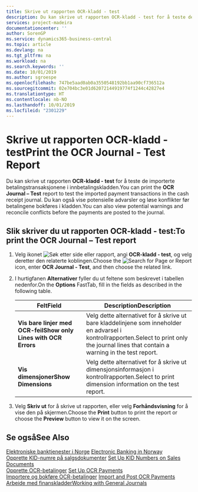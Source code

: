 ```yaml
---
title: Skrive ut rapporten OCR-kladd - test
description: Du kan skrive ut rapporten OCR-kladd - test for å teste de importerte betalingstransaksjonene i innbetalingskladden.
services: project-madeira
documentationcenter: ''
author: SorenGP
ms.service: dynamics365-business-central
ms.topic: article
ms.devlang: na
ms.tgt_pltfrm: na
ms.workload: na
ms.search.keywords: ''
ms.date: 10/01/2019
ms.author: sgroespe
ms.openlocfilehash: 747be5aad0ab0a3550548192bb1aa90cf736512a
ms.sourcegitcommit: 02e704bc3e01d62072144919774f1244c42827e4
ms.translationtype: HT
ms.contentlocale: nb-NO
ms.lasthandoff: 10/01/2019
ms.locfileid: "2301229"
---
```

# <a name="print-the-ocr-journal---test-report"></a><span data-ttu-id="7eca7-103">Skrive ut rapporten OCR-kladd - test</span><span class="sxs-lookup"><span data-stu-id="7eca7-103">Print the OCR Journal - Test Report</span></span>
<span data-ttu-id="7eca7-104">Du kan skrive ut rapporten **OCR-kladd - test** for å teste de importerte betalingstransaksjonene i innbetalingskladden.</span><span class="sxs-lookup"><span data-stu-id="7eca7-104">You can print the **OCR Journal – Test** report to test the imported payment transactions in the cash receipt journal.</span></span> <span data-ttu-id="7eca7-105">Du kan også vise potensielle advarsler og løse konflikter før betalingene bokføres i kladden.</span><span class="sxs-lookup"><span data-stu-id="7eca7-105">You can also view potential warnings and reconcile conflicts before the payments are posted to the journal.</span></span>  

## <a name="to-print-the-ocr-journal--test-report"></a><span data-ttu-id="7eca7-106">Slik skriver du ut rapporten OCR-kladd - test:</span><span class="sxs-lookup"><span data-stu-id="7eca7-106">To print the OCR Journal – Test report</span></span>  

1.  <span data-ttu-id="7eca7-107">Velg ikonet ![Søk etter side eller rapport](../../media/ui-search/search_small.png "Søk etter side eller rapport"), angi **OCR-kladd - test**, og velg deretter den relaterte koblingen.</span><span class="sxs-lookup"><span data-stu-id="7eca7-107">Choose the ![Search for Page or Report](../../media/ui-search/search_small.png "Search for Page or Report icon") icon, enter **OCR Journal - Test**, and then choose the related link.</span></span>  
2.  <span data-ttu-id="7eca7-108">I hurtigfanen **Alternativer** fyller du ut feltene som beskrevet i tabellen nedenfor.</span><span class="sxs-lookup"><span data-stu-id="7eca7-108">On the **Options** FastTab, fill in the fields as described in the following table.</span></span>  

    |<span data-ttu-id="7eca7-109">Felt</span><span class="sxs-lookup"><span data-stu-id="7eca7-109">Field</span></span>|<span data-ttu-id="7eca7-110">Description</span><span class="sxs-lookup"><span data-stu-id="7eca7-110">Description</span></span>|  
    |---------------------------------|---------------------------------------|  
    |<span data-ttu-id="7eca7-111">**Vis bare linjer med OCR-feil**</span><span class="sxs-lookup"><span data-stu-id="7eca7-111">**Show only Lines with OCR Errors**</span></span>|<span data-ttu-id="7eca7-112">Velg dette alternativet for å skrive ut bare kladdelinjene som inneholder en advarsel i kontrollrapporten.</span><span class="sxs-lookup"><span data-stu-id="7eca7-112">Select to print only the journal lines that contain a warning in the test report.</span></span>|  
    |<span data-ttu-id="7eca7-113">**Vis dimensjoner**</span><span class="sxs-lookup"><span data-stu-id="7eca7-113">**Show Dimensions**</span></span>|<span data-ttu-id="7eca7-114">Velg dette alternativet for å skrive ut dimensjonsinformasjon i kontrollrapporten.</span><span class="sxs-lookup"><span data-stu-id="7eca7-114">Select to print dimension information on the test report.</span></span>|  

3.  <span data-ttu-id="7eca7-115">Velg **Skriv ut** for å skrive ut rapporten, eller velg **Forhåndsvisning** for å vise den på skjermen.</span><span class="sxs-lookup"><span data-stu-id="7eca7-115">Choose the **Print** button to print the report or choose the **Preview** button to view it on the screen.</span></span>  

## <a name="see-also"></a><span data-ttu-id="7eca7-116">Se også</span><span class="sxs-lookup"><span data-stu-id="7eca7-116">See Also</span></span>  
 <span data-ttu-id="7eca7-117">[Elektroniske banktjenester i Norge](electronic-banking-in-norway.md) </span><span class="sxs-lookup"><span data-stu-id="7eca7-117">[Electronic Banking in Norway](electronic-banking-in-norway.md) </span></span>  
 <span data-ttu-id="7eca7-118">[Opprette KID-numre på salgsdokumenter](how-to-set-up-kid-numbers-on-sales-documents.md) </span><span class="sxs-lookup"><span data-stu-id="7eca7-118">[Set Up KID Numbers on Sales Documents](how-to-set-up-kid-numbers-on-sales-documents.md) </span></span>  
 <span data-ttu-id="7eca7-119">[Opprette OCR-betalinger](how-to-set-up-ocr-payments.md) </span><span class="sxs-lookup"><span data-stu-id="7eca7-119">[Set Up OCR Payments](how-to-set-up-ocr-payments.md) </span></span>  
 <span data-ttu-id="7eca7-120">[Importere og bokføre OCR-betalinger](how-to-import-and-post-ocr-payments.md) </span><span class="sxs-lookup"><span data-stu-id="7eca7-120">[Import and Post OCR Payments](how-to-import-and-post-ocr-payments.md) </span></span>  
 [<span data-ttu-id="7eca7-121">Arbeide med finanskladder</span><span class="sxs-lookup"><span data-stu-id="7eca7-121">Working with General Journals</span></span>](../../ui-work-general-journals.md)
